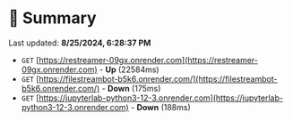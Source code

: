 # 📖 Summary
Last updated: **8/25/2024, 6:28:37 PM**

- `GET` [https://restreamer-09gx.onrender.com](https://restreamer-09gx.onrender.com) - **Up** (22584ms)
- `GET` [https://filestreambot-b5k6.onrender.com/](https://filestreambot-b5k6.onrender.com/) - **Down** (175ms)
- `GET` [https://jupyterlab-python3-12-3.onrender.com](https://jupyterlab-python3-12-3.onrender.com) - **Down** (188ms)
